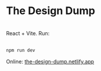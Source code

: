 # The Design Dump
<br>
React + Vite. Run: 
<br>
<br>

```sh
npm run dev
```
Online: [the-design-dump.netlify.app](https://the-design-dump.netlify.app/)
